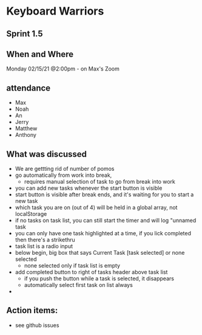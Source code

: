 # Keyboard Warriors

## Sprint 1.5

## When and Where

Monday 02/15/21 @2:00pm -  on Max's Zoom

## attendance

- Max
- Noah
- An
- Jerry
- Matthew
- Anthony


## What was discussed

- We are gettting rid of number of pomos
- go automatically from work into break,
  - requires manual selection of task to go from break into work
- you can add new tasks whenever the start button is visible
- start button is visible after break ends, and it's waiting for you to start a new task
- which task you are on (out of 4) will be held in a global array, not localStorage
- if no tasks on task list, you can still start the timer and will log "unnamed task
- you can only have one task highlighted at a time, if you lick completed then there's a strikethru
- task list is a radio input
- below begin, big box that says Current Task [task selected] or none selected
  - none selected only if task list is empty
- add completed button to right of tasks header above task list
  - if you push the button while a task is selected, it disappears
  - automatically select first task on list always
- 

## Action items:
  - see github issues


